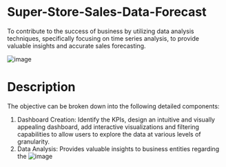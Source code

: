 # Super-Store-Sales-Data-Forecast

To contribute to the success of business by utilizing data analysis techniques, specifically focusing on time series analysis, to provide valuable insights and accurate sales forecasting.

![image](https://github.com/yash733/Super-Store-Sales-Data-Forecast/assets/100533686/2cf4e420-0c0e-4018-b893-c7474e95c20e)
# Description #
The objective can be broken down into the following detailed components:
1. Dashboard Creation: Identify the KPIs, design an intuitive and visually appealing dashboard, add interactive visualizations and filtering capabilities to allow users to explore the data at various levels of granularity.
2. Data Analysis: Provides valuable insights to business entities regarding the 
![image](https://github.com/yash733/Super-Store-Sales-Data-Forecast/assets/100533686/0da5c5ab-f628-4b59-9ace-d10e2e148e13)

